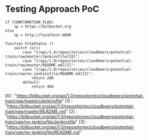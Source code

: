 Testing Approach PoC
====================

```
if (CONFIRMATION_FLAG)
    ip = https://bitbucket.org
else
    ip = http://localhost:8080
```


```
function httpStatus ()
    switch (uri)
        case "[/api/1.0/repositories/cloudbeers/potential-train/raw/master/Jenkinsfile][0]":
        case "[/api/1.0/repositories/cloudbeers/potential-train/raw/master/README.md][1]":
        case "[/api/1.0/repositories/cloudbeers/potential-train/raw/no-jenkinsfile/README.md][2]":
            return 200
        default:
            return 404
```

[0] : "https://bitbucket.org/api/1.0/repositories/cloudbeers/potential-train/raw/master/Jenkinsfile"
[1] : "https://bitbucket.org/api/1.0/repositories/cloudbeers/potential-train/raw/master/README.md"
[2] : "https://bitbucket.org/api/1.0/repositories/cloudbeers/potential-train/raw/no-jenkinsfile/Jenkinsfile"
[3] : "https://bitbucket.org/api/1.0/repositories/cloudbeers/potential-train/raw/no-jenkinsfile/README.md"
